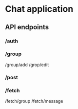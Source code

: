Chat application
================

API endpoints
-------------

### /auth

### /group

/group/add
/grop/edit

### /post

### /fetch

/fetch/group
/fetch/message
